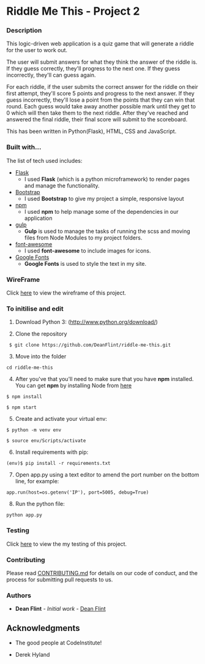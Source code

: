 # Riddle Me This - Project 2


### Description

This logic-driven web application is a quiz game that will generate a riddle for the user to work out.

The user will submit answers for what they think the answer of the riddle is. If they guess correctly, 
they'll progress to the next one. If they guess incorrectly, they'll can guess again.

For each riddle, if the user submits the correct answer for the riddle on their first attempt, 
they'll score 5 points and progress to the next answer. If they guess incorrectly, they'll lose a 
point from the points that they can win that round. Each guess would take away another possible mark 
until they get to 0 which will then take them to the next riddle. After they've reached and answered 
the final riddle, their final score will submit to the scoreboard.

This has been written in Python(Flask), HTML, CSS and JavaScript. 


### Built with...

The list of tech used includes:

- [Flask](http://flask.pocoo.org/)
    - I used **Flask** (which is a python microframework) to render pages and manage the functionality.
- [Bootstrap](http://getbootstrap.com/)
    - I used **Bootstrap** to give my project a simple, responsive layout
- [npm](https://www.npmjs.com/)
    - I used **npm** to help manage some of the dependencies in our application
- [gulp](https://gulpjs.com/)
    - **Gulp** is used to manage the tasks of running the scss and moving files from Node Modules to my project folders.
- [font-awesome](http://fontawesome.io/)
    - I used **font-awesome** to include images for icons.
- [Google Fonts](https://fonts.google.com/) 
    - **Google Fonts** is used to style the text in my site.


### WireFrame

Click [here](wireframe.pdf) to view the wireframe of this project.

### To initilise and edit

1. Download Python 3: (http://www.python.org/download/)

2. Clone the repository 

``` $ git clone https://github.com/DeanFlint/riddle-me-this.git```

3. Move into the folder

``` cd riddle-me-this ```

4. After you've that you'll need to make sure that you have **npm** installed. You can get **npm** by installing Node from [here](https://nodejs.org/en/)

``` $ npm install ```

``` $ npm start ```


5. Create and activate your virtual env:

``` $ python -m venv env ```

``` $ source env/Scripts/activate ```

6. Install requirements with pip:

``` (env)$ pip install -r requirements.txt ```

7. Open app.py using a text editor to amend the port number on the bottom line, for example:

``` app.run(host=os.getenv('IP'), port=5005, debug=True) ```

8. Run the python file:

``` python app.py ```


### Testing

Click [here](../tests) to view the my testing of this project.


### Contributing

Please read [CONTRIBUTING.md](https://gist.github.com/PurpleBooth/b24679402957c63ec426) for details on our code of conduct, and the process for submitting pull requests to us.


### Authors

* **Dean Flint** - *Initial work* - [Dean Flint](https://github.com/DeanFlint)


## Acknowledgments

* The good people at CodeInstitute!

* Derek Hyland
